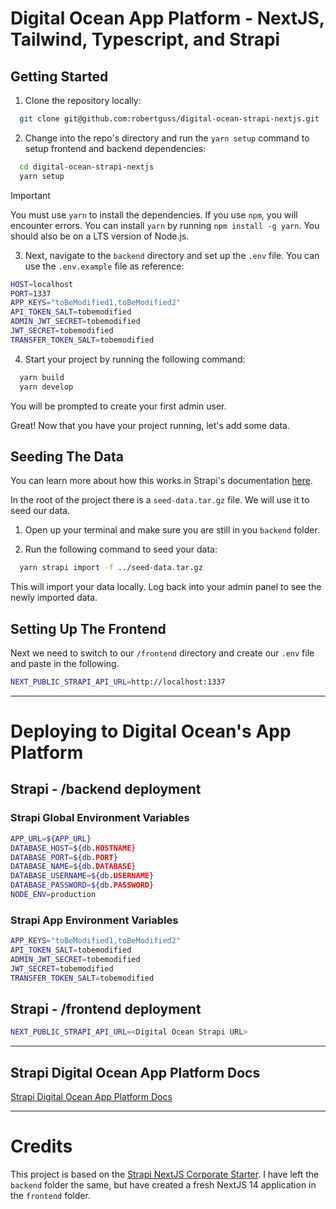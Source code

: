 # Digital Ocean App Platform - NextJS, Tailwind, Typescript, and Strapi

## Getting Started

1. Clone the repository locally:

```bash
  git clone git@github.com:robertguss/digital-ocean-strapi-nextjs.git
```

2. Change into the repo's directory and run the `yarn setup` command to setup frontend and backend dependencies:

```bash
  cd digital-ocean-strapi-nextjs
  yarn setup
```

> [!IMPORTANT]
> You must use `yarn` to install the dependencies. If you use `npm`, you will encounter errors. You can install `yarn` by running `npm install -g yarn`. You should also be on a LTS version of Node.js.

3. Next, navigate to the `backend` directory and set up the `.env` file. You can use the `.env.example` file as reference:

```bash
HOST=localhost
PORT=1337
APP_KEYS="toBeModified1,toBeModified2"
API_TOKEN_SALT=tobemodified
ADMIN_JWT_SECRET=tobemodified
JWT_SECRET=tobemodified
TRANSFER_TOKEN_SALT=tobemodified
```

4. Start your project by running the following command:

```bash
  yarn build
  yarn develop
```

You will be prompted to create your first admin user.

Great! Now that you have your project running, let's add some data.

## Seeding The Data

You can learn more about how this works in Strapi's documentation [here](https://docs.strapi.io/dev-docs/data-management).

In the root of the project there is a `seed-data.tar.gz` file. We will use it to seed our data.

1. Open up your terminal and make sure you are still in you `backend` folder.

2. Run the following command to seed your data:

```bash
  yarn strapi import -f ../seed-data.tar.gz
```

This will import your data locally. Log back into your admin panel to see the newly imported data.

## Setting Up The Frontend

Next we need to switch to our `/frontend` directory and create our `.env` file and paste in the following.

```bash
NEXT_PUBLIC_STRAPI_API_URL=http://localhost:1337
```

---

# Deploying to Digital Ocean's App Platform

## Strapi - /backend deployment

### Strapi Global Environment Variables

```bash
APP_URL=${APP_URL}
DATABASE_HOST=${db.HOSTNAME}
DATABASE_PORT=${db.PORT}
DATABASE_NAME=${db.DATABASE}
DATABASE_USERNAME=${db.USERNAME}
DATABASE_PASSWORD=${db.PASSWORD}
NODE_ENV=production
```

### Strapi App Environment Variables

```bash
APP_KEYS="toBeModified1,toBeModified2"
API_TOKEN_SALT=tobemodified
ADMIN_JWT_SECRET=tobemodified
JWT_SECRET=tobemodified
TRANSFER_TOKEN_SALT=tobemodified
```

## Strapi - /frontend deployment

```bash
NEXT_PUBLIC_STRAPI_API_URL=<Digital Ocean Strapi URL>
```

---

## Strapi Digital Ocean App Platform Docs

[Strapi Digital Ocean App Platform Docs](https://docs.strapi.io/dev-docs/deployment/digitalocean-app-platform#create-a-digitalocean-app)

---

# Credits

This project is based on the [Strapi NextJS Corporate Starter](https://github.com/strapi/nextjs-corporate-starter). I have left the `backend` folder the same, but have created a fresh NextJS 14 application in the `frontend` folder.
